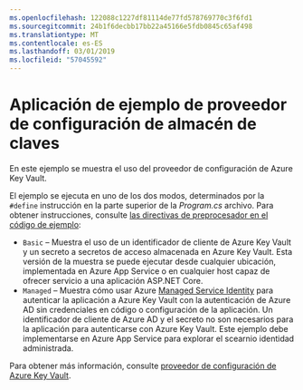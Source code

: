 ```yaml
---
ms.openlocfilehash: 122088c1227df81114de77fd578769770c3f6fd1
ms.sourcegitcommit: 24b1f6decbb17bb22a45166e5fdb0845c65af498
ms.translationtype: MT
ms.contentlocale: es-ES
ms.lasthandoff: 03/01/2019
ms.locfileid: "57045592"
---
```

# <a name="key-vault-configuration-provider-sample-app"></a>Aplicación de ejemplo de proveedor de configuración de almacén de claves

En este ejemplo se muestra el uso del proveedor de configuración de Azure Key Vault.

El ejemplo se ejecuta en uno de los dos modos, determinados por la `#define` instrucción en la parte superior de la *Program.cs* archivo. Para obtener instrucciones, consulte [las directivas de preprocesador en el código de ejemplo](https://docs.microsoft.com/aspnet/core#preprocessor-directives-in-sample-code):

* `Basic` &ndash; Muestra el uso de un identificador de cliente de Azure Key Vault y un secreto a secretos de acceso almacenada en Azure Key Vault. Esta versión de la muestra se puede ejecutar desde cualquier ubicación, implementada en Azure App Service o en cualquier host capaz de ofrecer servicio a una aplicación ASP.NET Core.
* `Managed` &ndash; Muestra cómo usar Azure [Managed Service Identity](https://docs.microsoft.com/azure/active-directory/managed-identities-azure-resources/overview) para autenticar la aplicación a Azure Key Vault con la autenticación de Azure AD sin credenciales en código o configuración de la aplicación. Un identificador de cliente de Azure AD y el secreto no son necesarios para la aplicación para autenticarse con Azure Key Vault. Este ejemplo debe implementarse en Azure App Service para explorar el scearnio identidad administrada.

Para obtener más información, consulte [proveedor de configuración de Azure Key Vault](https://docs.microsoft.com/aspnet/core/security/key-vault-configuration).
